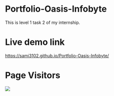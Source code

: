 # Portfolio-Oasis-Infobyte
This is level 1 task 2 of my internship.
# Live demo link
https://sami3102.github.io/Portfolio-Oasis-Infobyte/
# Page Visitors
![](https://komarev.com/ghpvc/?username=sami3102&color=green)
